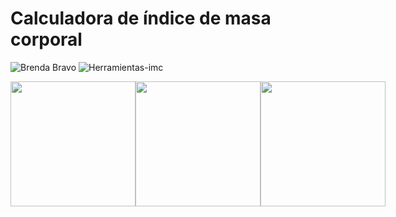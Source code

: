 # Calculadora de índice de masa corporal
![Brenda Bravo](https://user-images.githubusercontent.com/95329519/149218234-a60b91c5-cdc7-4d39-b510-2b656f63c5ea.png)
![Herramientas-imc](https://user-images.githubusercontent.com/95329519/152419161-a59bdfc3-0fe4-465f-82ae-52aacccdd041.png)
<div style="display:flex; ">
<a href="https://www.behance.net/BrendaBravoGz"> <img style ="width:200px;height:auto; " src="https://user-images.githubusercontent.com/95329519/149224001-b1f0bac1-9120-4814-83a9-22e3c9cd5a75.png"></a>
<a href="https://www.behance.net/BrendaBravoGz"> <img style ="width:200px;height:auto; " src="https://user-images.githubusercontent.com/95329519/149224383-095599fa-cdcc-4da2-acce-3f399ec369e7.png"></a>
<a href="https://www.linkedin.com/in/brendabravogz/"> <img style ="width:200px;height:auto; " src="https://user-images.githubusercontent.com/95329519/149222857-f5a7318c-f761-4a4d-87bd-f438d710b23e.png"></a>
</div>
